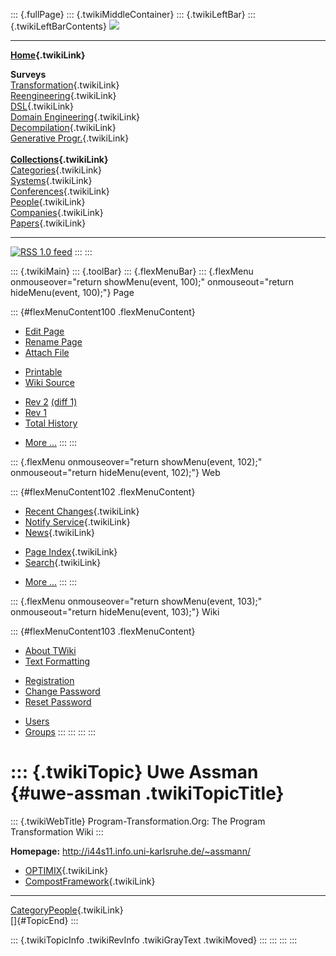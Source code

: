 ::: {.fullPage}
::: {.twikiMiddleContainer}
::: {.twikiLeftBar}
::: {.twikiLeftBarContents}
![](../pub/transformation.gif)

------------------------------------------------------------------------

**[Home](WebHome){.twikiLink}**

**Surveys**\
[Transformation](ProgramTransformation){.twikiLink}\
[Reengineering](ReengineeringWiki){.twikiLink}\
[DSL](DomainSpecificLanguages){.twikiLink}\
[Domain Engineering](DomainEngineering){.twikiLink}\
[Decompilation](DeCompilation){.twikiLink}\
[Generative Progr.](GenerativeProgrammingWiki){.twikiLink}\
\
**[Collections](CategoryCollection){.twikiLink}**\
[Categories](CategoryCategory){.twikiLink}\
[Systems](TransformationSystems){.twikiLink}\
[Conferences](TransformationConferences){.twikiLink}\
[People](TransformationPeople){.twikiLink}\
[Companies](TransformationCompanies){.twikiLink}\
[Papers](CategoryPaper){.twikiLink}

------------------------------------------------------------------------

[![](../pub/rss.gif "RSS 1.0 feed")](WebRss@skin=rss)
:::
:::

::: {.twikiMain}
::: {.toolBar}
::: {.flexMenuBar}
::: {.flexMenu onmouseover="return showMenu(event, 100);" onmouseout="return hideMenu(event, 100);"}
Page

::: {#flexMenuContent100 .flexMenuContent}
-   [Edit
    Page](http://www.program-transformation.org/edit/Transform/UweAssman?t=1536826358)
-   [Rename
    Page](http://www.program-transformation.org/rename/Transform/UweAssman)
-   [Attach
    File](http://www.program-transformation.org/attach/Transform/UweAssman)

<!-- -->

-   [Printable](http://www.program-transformation.org/view/Transform/UweAssman?skin=print.pattern)
-   [Wiki
    Source](http://www.program-transformation.org/view/Transform/UweAssman?skin=text&raw=on&contenttype=text/plain)

<!-- -->

-   [Rev
    2](http://www.program-transformation.org/view/Transform/UweAssman?rev=1.2)
    [(diff 1)](http://www.program-transformation.org/rdiff/Transform/UweAssman?rev1=1.2&rev2=1.1)
-   [Rev
    1](http://www.program-transformation.org/view/Transform/UweAssman?rev=1.1)
-   [Total
    History](http://www.program-transformation.org/rdiff/Transform/UweAssman)

<!-- -->

-   [More
    \...](http://www.program-transformation.org/oops/Transform/UweAssman?template=oopsmore&param1=1.2&param2=1.2)
:::
:::

::: {.flexMenu onmouseover="return showMenu(event, 102);" onmouseout="return hideMenu(event, 102);"}
Web

::: {#flexMenuContent102 .flexMenuContent}
-   [Recent Changes](WebChanges){.twikiLink}
-   [Notify Service](WebNotify){.twikiLink}
-   [News](WebNews){.twikiLink}

<!-- -->

-   [Page Index](WebIndex){.twikiLink}
-   [Search](WebSearch){.twikiLink}

<!-- -->

-   [More
    \...](http://www.program-transformation.org/oops/Transform/UweAssman?template=oopsmore&param1=1.2&param2=1.2)
:::
:::

::: {.flexMenu onmouseover="return showMenu(event, 103);" onmouseout="return hideMenu(event, 103);"}
Wiki

::: {#flexMenuContent103 .flexMenuContent}
-   [About
    TWiki](http://www.program-transformation.org/view/TWiki/WebHome)
-   [Text
    Formatting](http://www.program-transformation.org/view/TWiki/TextFormattingRules)

<!-- -->

-   [Registration](http://www.program-transformation.org/view/TWiki/TWikiRegistration)
-   [Change
    Password](http://www.program-transformation.org/view/TWiki/ChangePassword)
-   [Reset
    Password](http://www.program-transformation.org/view/TWiki/ResetPassword)

<!-- -->

-   [Users](http://www.program-transformation.org/view/Main/TWikiUsers)
-   [Groups](http://www.program-transformation.org/view/Main/TWikiGroups)
:::
:::
:::
:::

::: {.twikiTopic}
Uwe Assman {#uwe-assman .twikiTopicTitle}
==========

::: {.twikiWebTitle}
Program-Transformation.Org: The Program Transformation Wiki
:::

**Homepage:** <http://i44s11.info.uni-karlsruhe.de/~assmann/>

-   [OPTIMIX](OPTIMIX){.twikiLink}
-   [CompostFramework](CompostFramework){.twikiLink}

------------------------------------------------------------------------

[CategoryPeople](CategoryPeople){.twikiLink}\
[]{#TopicEnd}
:::

::: {.twikiTopicInfo .twikiRevInfo .twikiGrayText .twikiMoved}
:::
:::
:::
:::
